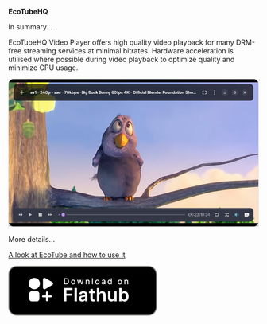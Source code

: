 **EcoTubeHQ**



In summary...



EcoTubeHQ Video Player offers high quality video playback for many DRM-free streaming services at minimal bitrates. Hardware acceleration is utilised where possible during video playback to optimize quality and minimize CPU usage.



![screenshot](https://raw.githubusercontent.com/ecotubehq/player/master/ecotube-3.png)

More details...

[A look at EcoTube and how to use it](https://raw.githubusercontent.com/ecotubehq/player/master/data/player-info.pdf)

[![Download from Flathub](https://raw.githubusercontent.com/ecotubehq/player/refs/heads/master/flathub-badge-en.png)](https://flathub.org/apps/io.github.ecotubehq.player)